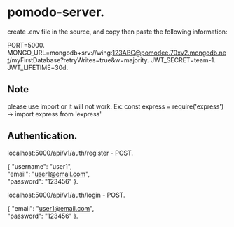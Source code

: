 # pomodo-server. 
create .env file in the source, and copy then paste the following information:    

PORT=5000.  
MONGO_URL=mongodb+srv://wing:123ABC@pomodee.70xv2.mongodb.net/myFirstDatabase?retryWrites=true&w=majority. 
JWT_SECRET=team-1.   
JWT_LIFETIME=30d. 

## Note
please use import or it will not work. Ex: const express = require('express') -> import express from 'express'

## Authentication. 
  localhost:5000/api/v1/auth/register - POST.   
  
   {
      "username": "user1",  
      "email": "user1@email.com",  
      "password": "123456"
  }. 

  localhost:5000/api/v1/auth/login - POST.  
  
  {
      "email": "user1@email.com",  
      "password": "123456" 
  }. 
